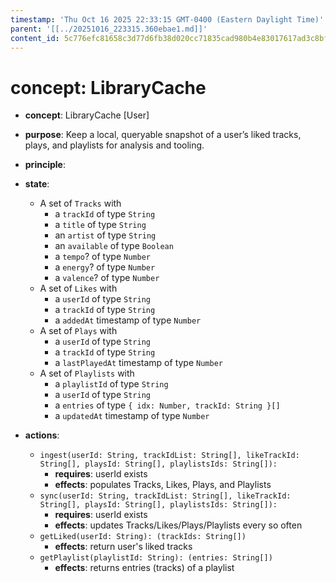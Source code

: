 ```yaml
---
timestamp: 'Thu Oct 16 2025 22:33:15 GMT-0400 (Eastern Daylight Time)'
parent: '[[../20251016_223315.360ebae1.md]]'
content_id: 5c776efc81658c3d77d6fb38d020cc71835cad980b4e83017617ad3c8bf4d4ec
---
```


# concept: LibraryCache

* **concept**: LibraryCache \[User]

* **purpose**: Keep a local, queryable snapshot of a user’s liked tracks, plays, and playlists for analysis and tooling.

* **principle**:

* **state**:
  * A set of `Tracks` with
    * a `trackId` of type `String`
    * a `title` of type `String`
    * an `artist` of type `String`
    * an `available` of type `Boolean`
    * a `tempo`? of type `Number`
    * a `energy`? of type `Number`
    * a `valence`? of type `Number`
  * A set of `Likes` with
    * a `userId` of type `String`
    * a `trackId` of type `String`
    * a `addedAt` timestamp of type `Number`
  * A set of `Plays` with
    * a `userId` of type `String`
    * a `trackId` of type `String`
    * a `lastPlayedAt` timestamp of type `Number`
  * A set of `Playlists` with
    * a `playlistId` of type `String`
    * a `userId` of type `String`
    * a `entries` of type `{ idx: Number, trackId: String }[]`
    * a `updatedAt` timestamp of type `Number`

* **actions**:
  * `ingest(userId: String, trackIdList: String[], likeTrackId: String[], playsId: String[], playlistsIds: String[]):`
    * **requires**: userId exists
    * **effects**: populates Tracks, Likes, Plays, and Playlists
  * `sync(userId: String, trackIdList: String[], likeTrackId: String[], playsId: String[], playlistsIds: String[]):`
    * **requires**: userId exists
    * **effects**: updates Tracks/Likes/Plays/Playlists every so often
  * `getLiked(userId: String): (trackIds: String[])`
    * **effects**: return user's liked tracks
  * `getPlaylist(playlistId: String): (entries: String[])`
    * **effects**: returns entries (tracks) of a playlist
